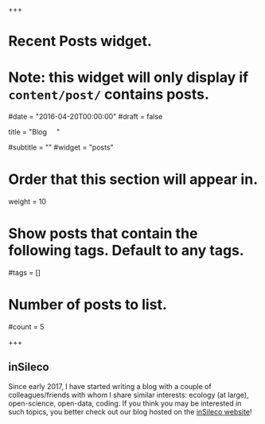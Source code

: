 +++
# Recent Posts widget.
# Note: this widget will only display if `content/post/` contains posts.

#date = "2016-04-20T00:00:00"
#draft = false

title = "Blog &nbsp; &nbsp; <a href='https://insileco.github.io/post/'><i style='text-align:right' class='fa fa-external-link fa-1x' aria-hidden='true'></i></a>"

#subtitle = ""
#widget = "posts"

# Order that this section will appear in.
weight = 10

# Show posts that contain the following tags. Default to any tags.
#tags = []

# Number of posts to list.
#count = 5

+++

## inSileco

Since early 2017, I have started writing a blog with a couple of colleagues/friends
with whom I share similar interests: ecology (at large), open-science, open-data,
coding. If you think you may be interested in such topics, you better check out
our blog hosted on the [inSileco website](https://insileco.github.io)!
